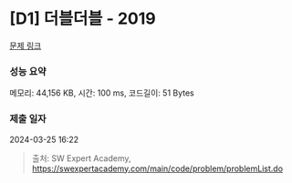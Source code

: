 # [D1] 더블더블 - 2019 

[문제 링크](https://swexpertacademy.com/main/code/problem/problemDetail.do?contestProbId=AV5QDEX6AqwDFAUq) 

### 성능 요약

메모리: 44,156 KB, 시간: 100 ms, 코드길이: 51 Bytes

### 제출 일자

2024-03-25 16:22



> 출처: SW Expert Academy, https://swexpertacademy.com/main/code/problem/problemList.do